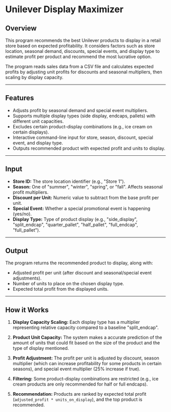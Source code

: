 # Unilever Display Maximizer

## Overview

This program recommends the best Unilever products to display in a retail store based on expected profitability. It considers factors such as store location, seasonal demand, discounts, special events, and display type to estimate profit per product and recommend the most lucrative option.

The program reads sales data from a CSV file and calculates expected profits by adjusting unit profits for discounts and seasonal multipliers, then scaling by display capacity.

---

## Features

- Adjusts profit by seasonal demand and special event multipliers.
- Supports multiple display types (side display, endcaps, pallets) with different unit capacities.
- Excludes certain product-display combinations (e.g., ice cream on certain displays).
- Interactive command-line input for store, season, discount, special event, and display type.
- Outputs recommended product with expected profit and units to display.

---

## Input

- **Store ID:** The store location identifier (e.g., "Store 1").
- **Season:** One of "summer", "winter", "spring", or "fall". Affects seasonal profit multipliers.
- **Discount per Unit:** Numeric value to subtract from the base profit per unit.
- **Special Event:** Whether a special promotional event is happening (yes/no).
- **Display Type:** Type of product display (e.g., "side_display", "split_endcap", "quarter_pallet", "half_pallet", "full_endcap", "full_pallet").

---

## Output

The program returns the recommended product to display, along with:

- Adjusted profit per unit (after discount and seasonal/special event adjustments).
- Number of units to place on the chosen display type.
- Expected total profit from the displayed units.

---

## How it Works

1. **Display Capacity Scaling:** Each display type has a multiplier representing relative capacity compared to a baseline "split_endcap".

2. **Product Unit Capacity:** The system makes a accurate prediction of the amount of units that could fit based on the size of the product and the type of display mentioned.

3. **Profit Adjustment:** The profit per unit is adjusted by discount, season multiplier (which can increase profitability for some products in certain seasons), and special event multiplier (25% increase if true).

4. **Filtering:** Some product-display combinations are restricted (e.g., ice cream products are only recommended for half or full endcaps).

5. **Recommendation:** Products are ranked by expected total profit (`adjusted_profit * units_on_display`), and the top product is recommended.
